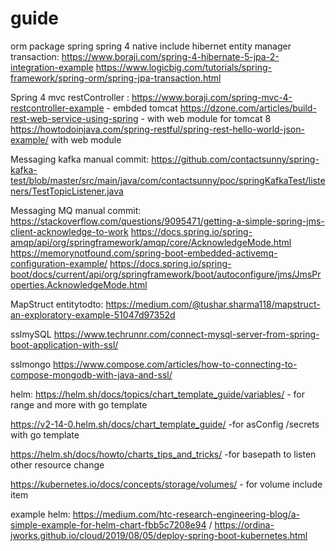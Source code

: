 # guide
 orm package spring
spring 4 native include hibernet entity manager transaction:
https://www.boraji.com/spring-4-hibernate-5-jpa-2-integration-example
https://www.logicbig.com/tutorials/spring-framework/spring-orm/spring-jpa-transaction.html

Spring 4 mvc restController :
https://www.boraji.com/spring-mvc-4-restcontroller-example - embded tomcat
https://dzone.com/articles/build-rest-web-service-using-spring - with web module for tomcat 8
https://howtodoinjava.com/spring-restful/spring-rest-hello-world-json-example/ with web module


Messaging kafka manual commit:
https://github.com/contactsunny/spring-kafka-test/blob/master/src/main/java/com/contactsunny/poc/springKafkaTest/listeners/TestTopicListener.java

Messaging MQ manual commit:
https://stackoverflow.com/questions/9095471/getting-a-simple-spring-jms-client-acknowledge-to-work
https://docs.spring.io/spring-amqp/api/org/springframework/amqp/core/AcknowledgeMode.html
https://memorynotfound.com/spring-boot-embedded-activemq-configuration-example/
https://docs.spring.io/spring-boot/docs/current/api/org/springframework/boot/autoconfigure/jms/JmsProperties.AcknowledgeMode.html

MapStruct entitytodto:
https://medium.com/@tushar.sharma118/mapstruct-an-exploratory-example-51047d97352d

sslmySQL
https://www.techrunnr.com/connect-mysql-server-from-spring-boot-application-with-ssl/

sslmongo
https://www.compose.com/articles/how-to-connecting-to-compose-mongodb-with-java-and-ssl/

helm:
https://helm.sh/docs/topics/chart_template_guide/variables/ - for range and more with go template

https://v2-14-0.helm.sh/docs/chart_template_guide/ -for asConfig /secrets with go template

https://helm.sh/docs/howto/charts_tips_and_tricks/ -for basepath to listen other resource change

https://kubernetes.io/docs/concepts/storage/volumes/ - for volume include item

example helm:
https://medium.com/htc-research-engineering-blog/a-simple-example-for-helm-chart-fbb5c7208e94 / https://ordina-jworks.github.io/cloud/2019/08/05/deploy-spring-boot-kubernetes.html
